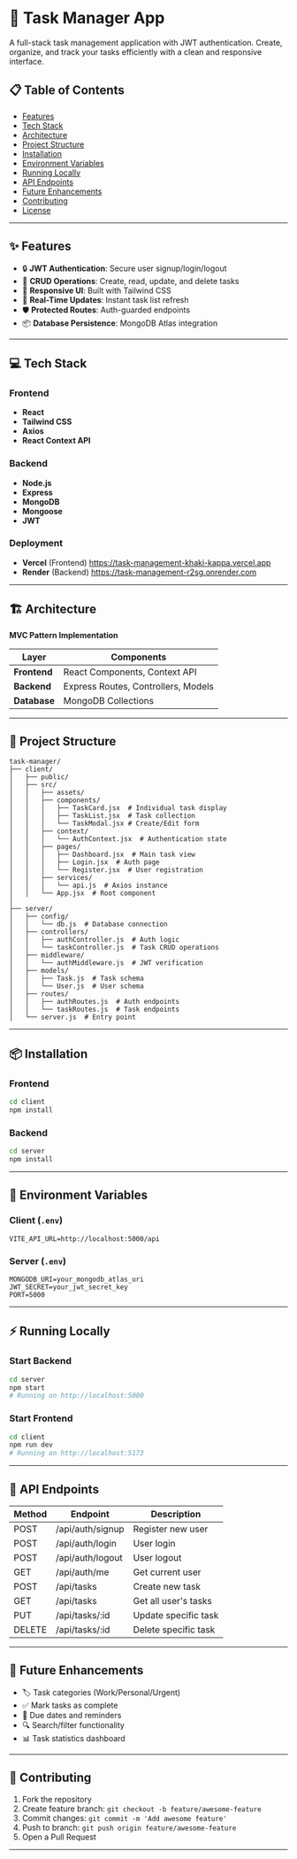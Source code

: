 # 🚀 Task Manager App

A full-stack task management application with JWT authentication. Create, organize, and track your tasks efficiently with a clean and responsive interface.

## 📋 Table of Contents
- [Features](#-features)
- [Tech Stack](#-tech-stack)
- [Architecture](#-architecture)
- [Project Structure](#-project-structure)
- [Installation](#-installation)
- [Environment Variables](#-environment-variables)
- [Running Locally](#-running-locally)
- [API Endpoints](#-api-endpoints)
- [Future Enhancements](#-future-enhancements)
- [Contributing](#-contributing)
- [License](#-license)

---

## ✨ Features
- 🔒 **JWT Authentication**: Secure user signup/login/logout
- 📝 **CRUD Operations**: Create, read, update, and delete tasks
- 📱 **Responsive UI**: Built with Tailwind CSS
- 🔄 **Real-Time Updates**: Instant task list refresh
- 🛡 **Protected Routes**: Auth-guarded endpoints
- 📦 **Database Persistence**: MongoDB Atlas integration

---

## 💻 Tech Stack

### Frontend
- **React**  
- **Tailwind CSS**  
- **Axios**  
- **React Context API**

### Backend
- **Node.js**  
- **Express**  
- **MongoDB**  
- **Mongoose**  
- **JWT**

### Deployment
- **Vercel** (Frontend)  https://task-management-khaki-kappa.vercel.app
- **Render** (Backend)  https://task-management-r2sg.onrender.com

---

## 🏗 Architecture
**MVC Pattern Implementation**

| Layer       | Components                          |
|-------------|-------------------------------------|
| **Frontend**| React Components, Context API       |
| **Backend** | Express Routes, Controllers, Models |
| **Database**| MongoDB Collections                 |

---

## 📁 Project Structure
```
task-manager/
├── client/
│   ├── public/
│   ├── src/
│   │   ├── assets/
│   │   ├── components/
│   │   │   ├── TaskCard.jsx  # Individual task display
│   │   │   ├── TaskList.jsx  # Task collection
│   │   │   └── TaskModal.jsx # Create/Edit form
│   │   ├── context/
│   │   │   └── AuthContext.jsx  # Authentication state
│   │   ├── pages/
│   │   │   ├── Dashboard.jsx  # Main task view
│   │   │   ├── Login.jsx  # Auth page
│   │   │   └── Register.jsx  # User registration
│   │   ├── services/
│   │   │   └── api.js  # Axios instance
│   │   └── App.jsx  # Root component
│
├── server/
│   ├── config/
│   │   └── db.js  # Database connection
│   ├── controllers/
│   │   ├── authController.js  # Auth logic
│   │   └── taskController.js  # Task CRUD operations
│   ├── middleware/
│   │   └── authMiddleware.js  # JWT verification
│   ├── models/
│   │   ├── Task.js  # Task schema
│   │   └── User.js  # User schema
│   ├── routes/
│   │   ├── authRoutes.js  # Auth endpoints
│   │   └── taskRoutes.js  # Task endpoints
│   └── server.js  # Entry point
```

---

## 📦 Installation

### Frontend
```bash
cd client
npm install
```

### Backend
```bash
cd server
npm install
```

---

## 🔐 Environment Variables

### Client (`.env`)
```env
VITE_API_URL=http://localhost:5000/api
```

### Server (`.env`)
```env
MONGODB_URI=your_mongodb_atlas_uri
JWT_SECRET=your_jwt_secret_key
PORT=5000
```

---

## ⚡ Running Locally

### Start Backend
```bash
cd server
npm start
# Running on http://localhost:5000
```

### Start Frontend
```bash
cd client
npm run dev
# Running on http://localhost:5173
```

---

## 🔌 API Endpoints

| Method | Endpoint             | Description          |
|--------|----------------------|----------------------|
| POST   | /api/auth/signup     | Register new user   |
| POST   | /api/auth/login      | User login          |
| POST   | /api/auth/logout     | User logout         |
| GET    | /api/auth/me         | Get current user    |
| POST   | /api/tasks           | Create new task     |
| GET    | /api/tasks           | Get all user's tasks|
| PUT    | /api/tasks/:id       | Update specific task|
| DELETE | /api/tasks/:id       | Delete specific task|

---

## 🚀 Future Enhancements
- 🏷 Task categories (Work/Personal/Urgent)
- ✅ Mark tasks as complete
- 📅 Due dates and reminders
- 🔍 Search/filter functionality
- 📊 Task statistics dashboard

---

## 🤝 Contributing

1. Fork the repository
2. Create feature branch: `git checkout -b feature/awesome-feature`
3. Commit changes: `git commit -m 'Add awesome feature'`
4. Push to branch: `git push origin feature/awesome-feature`
5. Open a Pull Request

---
